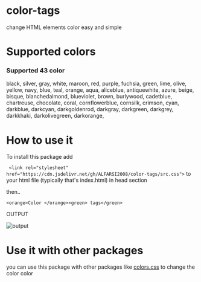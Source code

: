# color-tags
change HTML elements color easy and simple 



# Supported colors

### Supported 43 color

black,
silver,
gray,
white,
maroon,
red,
purple,
fuchsia,
green,
lime,
olive,
yellow,
navy,
blue,
teal,
orange,
aqua,
aliceblue,
antiquewhite,
azure,
beige,
bisque,
blanchedalmond,
blueviolet,
brown,
burlywood,
cadetblue,
chartreuse,
chocolate,
coral,
cornflowerblue,
cornsilk,
crimson,
cyan,
darkblue,
darkcyan,
darkgoldenrod,
darkgray,
darkgreen,
darkgrey,
darkkhaki,
darkolivegreen,
darkorange, 


# How to use it

To install this package add

`  <link rel="stylesheet" href="https://cdn.jsdelivr.net/gh/ALFARSI2008/color-tags/src.css"> `
to your html file (typically that's index.html) in head section

then.. 

`<orange>Color </orange><green> tags</green>`

OUTPUT

![output](https://media.discordapp.net/attachments/894175480381575168/896409947611480114/Screenshot_2021_1008_204611.png)


# Use it with other packages

you can use this package with other packages like [colors.css](http://clrs.cc) to change the color color
